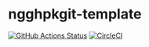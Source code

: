 # ngghpkgit-template

[![GitHub Actions Status](https://github.com/zytx800/ngghpkgit-template/workflows/CI/badge.svg)](https://github.com/zytx800/ngghpkgit-template/actions)
[![CircleCI](https://circleci.com/gh/zytx800/ngghpkgit-template.svg?style=svg)](https://circleci.com/gh/zytx800/ngghpkgit-template)
